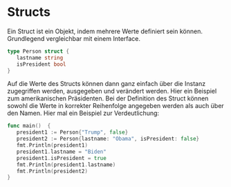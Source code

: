 # Structs
Ein Struct ist ein Objekt, indem mehrere Werte definiert sein können. Grundlegend vergleichbar mit einem Interface.
```go
type Person struct {
   lastname string
   isPresident bool
}
```

Auf die Werte des Structs können dann ganz einfach über die Instanz zugegriffen werden, ausgegeben und verändert werden. Hier ein Beispiel zum amerikanischen Präsidenten. Bei der Definition des Struct können sowohl die Werte in korrekter Reihenfolge angegeben werden als auch über den Namen. Hier mal ein Beispiel zur Verdeutlichung:
```go
func main()  {
   president1 := Person{"Trump", false}
   president2 := Person{lastname: "Obama", isPresident: false}
   fmt.Println(president1)
   president1.lastname = "Biden"
   president1.isPresident = true
   fmt.Println(president1.lastname)
   fmt.Println(president2)
}
```
